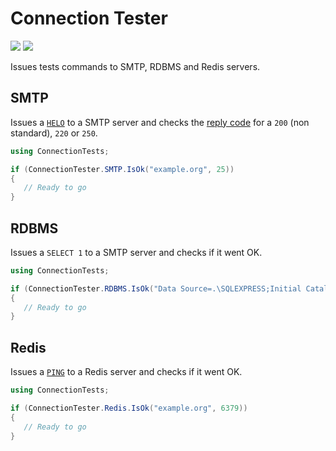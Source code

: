 # Connection Tester

[![][build-img]][build]
[![][nuget-img]][nuget]

[build]:     https://ci.appveyor.com/project/TallesL/ConnectionTester
[build-img]: https://ci.appveyor.com/api/projects/status/github/tallesl/ConnectionTester

[nuget]:     http://badge.fury.io/nu/ConnectionTester
[nuget-img]: https://badge.fury.io/nu/ConnectionTester.png

Issues tests commands to SMTP, RDBMS and Redis servers.

## SMTP

Issues a [`HELO`] to a SMTP server and checks the [reply code] for a `200` (non standard), `220` or `250`.

[`HELO`]:     https://tools.ietf.org/html/rfc5321#section-3.2
[reply code]: https://tools.ietf.org/html/rfc5321#section-4.2.3

```cs
using ConnectionTests;

if (ConnectionTester.SMTP.IsOk("example.org", 25))
{
   // Ready to go
}
```

## RDBMS

Issues a `SELECT 1` to a SMTP server and checks if it went OK.

```cs
using ConnectionTests;

if (ConnectionTester.RDBMS.IsOk("Data Source=.\SQLEXPRESS;Initial Catalog=MyDatabase;Integrated Security=true"))
{
   // Ready to go
}
```

## Redis

Issues a [`PING`] to a Redis server and checks if it went OK.

[`PING`]: http://redis.io/commands/ping

```cs
using ConnectionTests;

if (ConnectionTester.Redis.IsOk("example.org", 6379))
{
   // Ready to go
}
```
